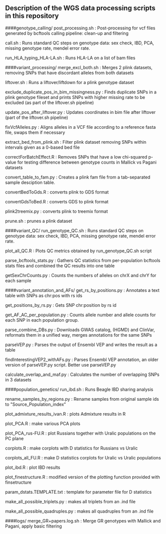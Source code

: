 ## Description of the WGS data processing scripts in this repository


####genotype_calling/
post_processing.sh : Post-processing for vcf files generated by bcftools calling pipeline: clean-up and filtering

call.sh : Runs standard QC steps on genotype data: sex check, IBD, PCA, missing genotype rate, mendel error rate.

run_HLA_typing_HLA-LA.sh : Runs HLA-LA on a list of bam files

####variant_processing/
merge_excl_both.sh : Merges 2 plink datasets, removing SNPs that have discordant alleles from both datasets

liftover.sh : Runs a liftover/liftdown for a plink genotype dataset

exclude_duplicate_pos_in_bim_missingness.py : Finds duplicate SNPs in a plink genotype fileset and prints SNPs with higher missing rate to be excluded (as part of the liftover.sh pipeline)

update_pos_after_liftover.py : Updates coordinates in bim file after liftover (part of the liftover.sh pipeline)

fixVcfAlleles.py : Aligns alleles in a VCF file according to a reference fasta file, swaps them if necessary

extract_bed_from_plink.sh : Filter plink dataset removing SNPs within intervals given as a 0-based bed file

correctForBatchEffect.R : Removes SNPs that have a low chi-squared p-value for testing difference between genotype counts in Mallick vs Pagani datasets

convert_table_to_fam.py : Creates a plink fam file from a tab-separated sample desciption table.

convertBedToGds.R : converts plink to GDS format

convertGdsToBed.R : converts GDS to plink format

plink2treemix.py : converts plink to treemix format

prune.sh : prunes a plink dataset

####variant_QC/
run_genotype_QC.sh : Runs standard QC steps on genotype data: sex check, IBD, PCA, missing genotype rate, mendel error rate.

plot_all_QC.R : Plots QC metrics obtained by run_genotype_QC.sh script

parse_bcftools_stats.py : Gathers QC statistics from per-population bcftools stats files and combined the QC results into one table

getSexChrCounts.py : Counts the numbers of alleles on chrX and chrY for each sample

####variant_annotation_and_AFs/
get_rs_by_positions.py : Annotates a text table with SNPs as chr:pos with rs ids

get_positions_by_rs.py : Gets SNP chr:position by rs id

get_AF_AC_per_population.py : Counts allele number and allele counts for each SNP in each population group.

parse_combine_DBs.py : Downloads GWAS catalog, (HGMD) and ClinVar, reformats them in a unified way, merges annotations for the same SNPs

parseVEP.py : Parses the output of Ensembl VEP and writes the result as a table

findInterestingVEP2_withAFs.py : Parses Ensembl VEP annotation, an older version of parseVEP.py script. Better use parseVEP.py

calculate_overlap_and_maf.py : Calculates the number of overlapping SNPs in 3 datasets

####population_genetics/
run_ibd.sh : Runs Beagle IBD sharing analysis

rename_samples_by_regions.py : Rename samples from original sample ids to "Source_Population_index"

plot_admixture_results_ivan.R : plots Admixture results in R

plot_PCA.R : make various PCA plots

plot_PCA_rus-FU.R : plot Russians together with Uralic populations on the PC plane

corplots.R : make corplots with D statistics for Russians vs Uralic

corplots_all_FU.R : make D statistics corplots for Uralic vs Uralic populations

plot_ibd.R : plot IBD results

plot_finestructure.R : modified version of the plotting function provided with finsetructure

param_dstats.TEMPLATE.txt : template for parameter file for D statistics

make_all_possible_triplets.py : makes all triplets from an .ind file 

make_all_possible_quadruples.py : makes all quadruples from an .ind file 

####logs/
merge_GR+papers.log.sh : Merge GR genotypes with Mallick and Pagani, apply basic filtering